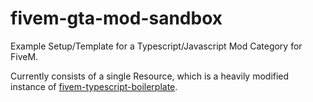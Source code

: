 # fivem-gta-mod-sandbox

Example Setup/Template for a Typescript/Javascript Mod Category for FiveM.

Currently consists of a single Resource, which is a heavily modified instance of [fivem-typescript-boilerplate](https://github.com/project-error/fivem-typescript-boilerplate).